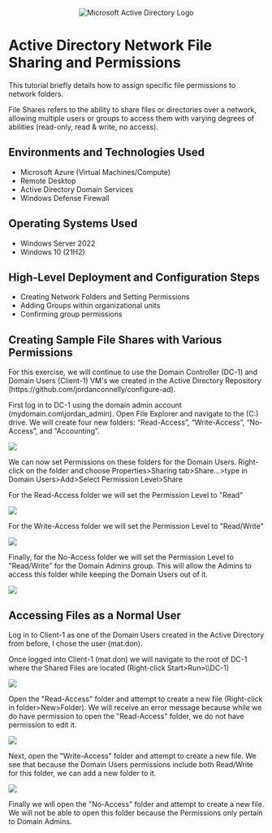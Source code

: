 <p align="center">
<img src="https://i.imgur.com/pU5A58S.png" alt="Microsoft Active Directory Logo"/>
</p>

<h1>Active Directory Network File Sharing and Permissions</h1>
This tutorial briefly details how to assign specific file permissions to network folders.
<p>
File Shares refers to the ability to share files or directories over a network, allowing multiple users or groups to access them with varying degrees of abilities (read-only, read & write, no access).
<br />



<h2>Environments and Technologies Used</h2>

- Microsoft Azure (Virtual Machines/Compute)
- Remote Desktop
- Active Directory Domain Services
- Windows Defense Firewall

<h2>Operating Systems Used </h2>

- Windows Server 2022
- Windows 10 (21H2)

<h2>High-Level Deployment and Configuration Steps</h2>

- Creating Network Folders and Setting Permissions
- Adding Groups within organizational units
- Confirming group permissions


<h2>Creating Sample File Shares with Various Permissions</h2>
</p>
<p>
For this exercise, we will continue to use the Domain Controller (DC-1) and Domain Users (Client-1) VM's we created in the Active Directory Repository (https://github.com/jordanconnelly/configure-ad).
<p>
First log in to DC-1 using the domain admin account (mydomain.com\jordan_admin). Open File Explorer and navigate to the (C:) drive. We will create four new folders: “Read-Access”, “Write-Access”, “No-Access”, and “Accounting”.
<p>
<img src="https://imgur.com/HlxpLKw.png">
<p></p>
We can now set Permissions on these folders for the Domain Users. Right-click on the folder and choose Properties>Sharing tab>Share...>type in Domain Users>Add>Select Permission Level>Share
<p>
For the Read-Access folder we will set the Permission Level to "Read"
<p>
<img src="https://imgur.com/oQURdoq.png">
<p></p>
For the Write-Access folder we will set the Permission Level to "Read/Write"
<p>
<img src="https://imgur.com/4s0jQVq.png">
<p></p>
Finally, for the No-Access folder we will set the Permission Level to "Read/Write" for the Domain Admins group. This will allow the Admins to access this folder while keeping the Domain Users out of it.
<p>
<img src="https://imgur.com/Cm6sSXs.png">

<p></p>
<h2>Accessing Files as a Normal User</h2>
<p></p>
Log in to Client-1 as one of the Domain Users created in the Active Directory from before, I chose the user (mat.don).
<p>
Once logged into Client-1 (mat.don) we will navigate to the root of DC-1 where the Shared Files are located (Right-click Start>Run>\\DC-1)
<p>
<img src="https://imgur.com/laIe17a.png">
<p></p>
Open the "Read-Access" folder and attempt to create a new file (Right-click in folder>New>Folder). We will receive an error message because while we do have permission to open the "Read-Access" folder, we do not have permission to edit it.
<p>
<img src="https://imgur.com/PCWIg4S.png">
<p></p>
Next, open the "Write-Access" folder and attempt to create a new file. We see that because the Domain Users permissions include both Read/Write for this folder, we can add a new folder to it.
<p>
<img src="https://imgur.com/iB0XjAq">
<p></p>
Finally we will open the "No-Access" folder and attempt to create a new file. We will not be able to open this folder because the Permissions only pertain to Domain Admins.
<p>
<img src"https://imgur.com/KW05Txv">
